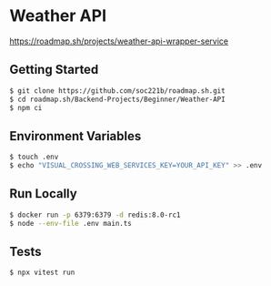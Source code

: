 # Weather API

https://roadmap.sh/projects/weather-api-wrapper-service

## Getting Started

```sh
$ git clone https://github.com/soc221b/roadmap.sh.git
$ cd roadmap.sh/Backend-Projects/Beginner/Weather-API
$ npm ci
```

## Environment Variables

```sh
$ touch .env
$ echo "VISUAL_CROSSING_WEB_SERVICES_KEY=YOUR_API_KEY" >> .env
```

## Run Locally

```sh
$ docker run -p 6379:6379 -d redis:8.0-rc1
$ node --env-file .env main.ts
```

## Tests

```sh
$ npx vitest run
```
